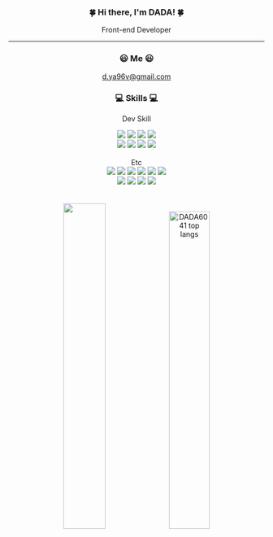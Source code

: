 <div align="center">
 
  ### 🍀 Hi there, I'm DADA! 🍀

   Front-end Developer 
  
  --- 
  
  ### :smiley: Me :smiley:
  d.ya96v@gmail.com
  
  <!--
  <div>
    <a href="d.ya96v@gmail.com"><img src="https://img.shields.io/badge/d.ya96v@gmail.com-033963?style=flat-square&logo=Gmail&logoColor=white"/></a> 메일
    <img align="right" src="https://github-readme-stats.vercel.app/api/top-langs/?username=DADA6041&layout=compact&theme=buefy"/> 언어
  </div>
  -->
  
   ### :computer: Skills :computer:
  Dev Skill
  <div>
    <img src="https://img.shields.io/badge/HTML-E34F26?style=flat&logo=HTML5&logoColor=white"/>
    <img src="https://img.shields.io/badge/CSS-1572B6?style=flat&logo=CSS3&logoColor=white"/>
    <img src="https://img.shields.io/badge/JavaScript-F7DF1E?style=flat&logo=JavaScript&logoColor=white"/>
    <img src="https://img.shields.io/badge/React-61DAFB?style=flat&logo=React&logoColor=white"/>
<!--     <img src="https://img.shields.io/badge/styled components-DB7093?style=flat&logo=styled-components&logoColor=white"/> -->
    <br>
<!--     <img src="https://img.shields.io/badge/Firebase-FFCA28?style=flat&logo=Firebase&logoColor=white"/> -->
    <img src="https://img.shields.io/badge/Sass-CC6699?style=flat&logo=Sass&logoColor=white"/>
    <img src="https://img.shields.io/badge/Tailwind-06B6D4?style=flat&logo=Tailwind CSS&logoColor=white"/>
    <img src="https://img.shields.io/badge/D3-F9A03C?style=flat&logo=D3.js&logoColor=white"/>
    <img src="https://img.shields.io/badge/Bootstrap-7952B3?style=flat&logo=Bootstrap&logoColor=white"/>
  </div>
  <br>
  Etc
  <div>
    <img src="https://img.shields.io/badge/Git-F05032?style=flat&logo=Git&logoColor=white"/>
    <img src="https://img.shields.io/badge/GitHub-181717?style=flat&logo=GitHub&logoColor=white"/>
    <img src="https://img.shields.io/badge/Figma-F24E1E?style=flat&logo=Figma&logoColor=white"/>
    <img src="https://img.shields.io/badge/Notion-000000?style=flat&logo=Notion&logoColor=white"/>
    <img src="https://img.shields.io/badge/Slack-4A154B?style=flat&logo=Slack&logoColor=white"/>
    <img src="https://img.shields.io/badge/Discord-5865F2?style=flat&logo=Discord&logoColor=white"/>
    <br>
    <img src="https://img.shields.io/badge/Adobe Illustrator-FF9A00?style=flat&logo=Adobe Illustrator&logoColor=white"/>
    <img src="https://img.shields.io/badge/Adobe Photoshop-31A8FF?style=flat&logo=Adobe Photoshop&logoColor=white"/>
    <img src="https://img.shields.io/badge/Adobe Premiere Pro-9999FF?style=flat&logo=Adobe Premiere Pro&logoColor=white"/>
    <img src="https://img.shields.io/badge/Adobe After Effects-9999FF?style=flat&logo=Adobe After Effects&logoColor=white"/>
  </div>
  <br>
  <br>
  <img src="https://github-readme-stats.vercel.app/api?username=DADA6041&show_icons=true&theme=buefy" width="40.5%" />
  <img alt="DADA6041 top langs" src="https://github-readme-stats.vercel.app/api/top-langs/?username=DADA6041&layout=compact&theme=buefy" width="40%" />
</div>
   
  <!--
  **DADA6041/DADA6041** is a ✨ _special_ ✨ repository because its `README.md` (this file) appears on your GitHub profile.

  Here are some ideas to get you started:

  - 🔭 I’m currently working...
  - 🌱 I’m currently learning ...
  - 👯 I’m looking to collaborate on ...
  - 🤔 I’m looking for help with ...
  - 💬 Ask me about ...
  - 📫 How to reach me: ...
  - 😄 Pronouns: ...
  - ⚡ Fun fact: ...
  -->

